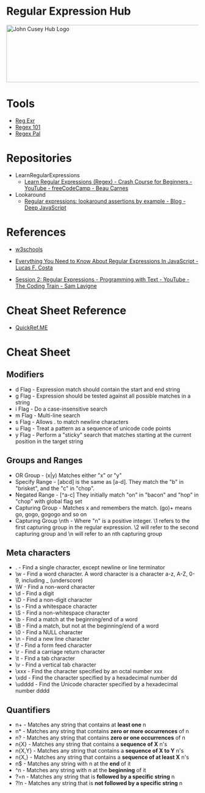 # Regular Expression Hub

<img src="https://github.com/johncuseyhub/GettingStarted/blob/main/HubBanner.png" alt="John Cusey Hub Logo" height="150" width="1000">

# Tools
* [Reg Exr](https://regexr.com/)    
* [Regex 101](https://regex101.com/)      
* [Regex Pal](https://www.regexpal.com/) 

# Repositories    
* LearnRegularExpressions        
   * [Learn Regular Expressions (Regex) - Crash Course for Beginners - YouTube - freeCodeCamp - Beau Carnes](https://www.youtube.com/watch?v=ZfQFUJhPqMM)
* Lookaround     
   * [Regular expressions: lookaround assertions by example - Blog - Deep JavaScript](https://exploringjs.com/deep-js/ch_regexp-lookaround-assertions.html)
# References  
* [w3schools](https://www.w3schools.com/jsref/jsref_obj_regexp.asp)   
 
* [Everything You Need to Know About Regular Expressions In JavaScript - Lucas F. Costa](https://lucasfcosta.com/2016/12/25/Regular-Expressions-in-JavaScript-Part-Two.html)
* [Session 2: Regular Expressions - Programming with Text - YouTube - The Coding Train - Sam Lavigne](https://www.youtube.com/playlist?list=PLRqwX-V7Uu6YEypLuls7iidwHMdCM6o2w)

# Cheat Sheet Reference 
* [QuickRef.ME](https://quickref.me/regex)

# Cheat Sheet      
## Modifiers
* d Flag - Expression match should contain the start and end string
* g Flag - Expression should be tested against all possible matches in a string
* i Flag - Do a case-insensitive search
* m Flag - Multi-line search
* s Flag - Allows . to match newline characters
* u Flag - Treat a pattern as a sequence of unicode code points
* y Flag  - Perform a "sticky" search that matches starting at the current position in the target string

## Groups and Ranges

* OR Group - (x|y) Matches either "x" or "y"
* Specify Range - [abcd] is the same as [a-d]. They match the "b" in "brisket", and the "c" in "chop".
* Negated Range - [^a-c] They initially match "on" in "bacon" and "hop" in "chop" with global flag set
* Capturing Group - Matches x and remembers the match. (go)+ means go, gogo, gogogo and so on
* Capturing Group \nth - Where "n" is a positive integer. \1 refers to the first capturing group in the regular expression. \2 will refer to the second capturing group and \n will refer to an nth capturing group   

## Meta characters   
 * . - Find a single character, except newline or line terminator   
 * \w - Find a word character. A word character is a character a-z, A-Z, 0-9, including _ (underscore)
 * \W - Find a non-word character
 * \d - Find a digit
 * \D - Find a non-digit character
 * \s - Find a whitespace character
 * \S - Find a non-whitespace character
 * \b - Find a match at the beginning/end of a word
 * \B - Find a match, but not at the beginning/end of a word
 * \0 - Find a NULL character
 * \n - Find a new line character
 * \f - Find a form feed character
 * \r - Find a carriage return character
 * \t - Find a tab character
 * \v - Find a vertical tab character
 * \xxx - Find the character specified by an octal number xxx
 * \xdd - Find the character specified by a hexadecimal number dd
 * \udddd - Find the Unicode character specified by a hexadecimal number dddd

## Quantifiers    
* n+ - Matches any string that contains at **least one** n
* n* - Matches any string that contains **zero or more occurrences** of n
* n? - Matches any string that contains **zero or one occurrences** of n
* n{X} - Matches any string that contains a **sequence of X** n's
* n{X,Y} - Matches any string that contains a **sequence of X to Y** n's
* n{X,} - Matches any string that contains a **sequence of at least X** n's
* n$ - Matches any string with n at the **end** of it
* ^n - Matches any string with n at the **beginning** of it
* ?=n - Matches any string that is **followed by a specific string** n 
* ?!n - Matches any string that is **not followed by a specific string** n







